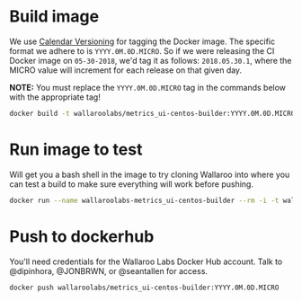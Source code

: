 # Build image

We use [Calendar Versioning](https://calver.org/) for tagging the Docker image. The specific format we adhere to is `YYYY.0M.0D.MICRO`. So if we were releasing the CI Docker image on `05-30-2018`, we'd tag it as follows: `2018.05.30.1`, where the MICRO value will increment for each release on that given day.

**NOTE:** You must replace the `YYYY.0M.0D.MICRO` tag in the commands below with the appropriate tag!

```bash
docker build -t wallaroolabs/metrics_ui-centos-builder:YYYY.0M.0D.MICRO .
```

# Run image to test

Will get you a bash shell in the image to try cloning Wallaroo into where you can test a build to make sure everything will work before pushing.

```bash
docker run --name wallaroolabs-metrics_ui-centos-builder --rm -i -t wallaroolabs/metrics_ui-centos-builder:YYYY.0M.0D.MICRO bash
```

# Push to dockerhub

You'll need credentials for the Wallaroo Labs Docker Hub account. Talk to @dipinhora, @JONBRWN, or @seantallen for access.

```bash
docker push wallaroolabs/metrics_ui-centos-builder:YYYY.0M.0D.MICRO
```

